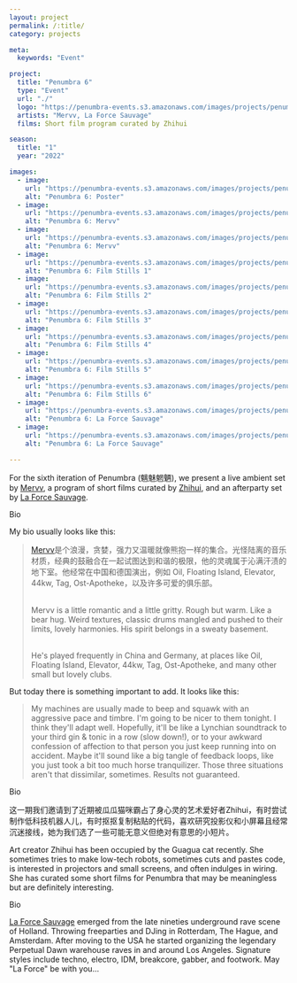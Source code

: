 ```yaml
---
layout: project
permalink: /:title/
category: projects

meta:
  keywords: "Event"

project:
  title: "Penumbra 6"
  type: "Event"
  url: "./"
  logo: "https://penumbra-events.s3.amazonaws.com/images/projects/penumbra-6/logo.jpg"
  artists: "Mervv, La Force Sauvage"
  films: Short film program curated by Zhihui

season:
  title: "1"
  year: "2022"

images:
  - image:
    url: "https://penumbra-events.s3.amazonaws.com/images/projects/penumbra-6/poster.jpg"
    alt: "Penumbra 6: Poster"
  - image:
    url: "https://penumbra-events.s3.amazonaws.com/images/projects/penumbra-6/mervv-1.png"
    alt: "Penumbra 6: Mervv"
  - image:
    url: "https://penumbra-events.s3.amazonaws.com/images/projects/penumbra-6/mervv-2.jpg"
    alt: "Penumbra 6: Mervv"
  - image:
    url: "https://penumbra-events.s3.amazonaws.com/images/projects/penumbra-6/films-1.png"
    alt: "Penumbra 6: Film Stills 1"
  - image:
    url: "https://penumbra-events.s3.amazonaws.com/images/projects/penumbra-6/films-2.png"
    alt: "Penumbra 6: Film Stills 2"
  - image:
    url: "https://penumbra-events.s3.amazonaws.com/images/projects/penumbra-6/films-3.png"
    alt: "Penumbra 6: Film Stills 3"
  - image:
    url: "https://penumbra-events.s3.amazonaws.com/images/projects/penumbra-6/films-4.png"
    alt: "Penumbra 6: Film Stills 4"
  - image:
    url: "https://penumbra-events.s3.amazonaws.com/images/projects/penumbra-6/films-5.png"
    alt: "Penumbra 6: Film Stills 5"
  - image:
    url: "https://penumbra-events.s3.amazonaws.com/images/projects/penumbra-6/films-6.png"
    alt: "Penumbra 6: Film Stills 6"
  - image:
    url: "https://penumbra-events.s3.amazonaws.com/images/projects/penumbra-6/la-force-sauvage-2.jpg"
    alt: "Penumbra 6: La Force Sauvage"
  - image:
    url: "https://penumbra-events.s3.amazonaws.com/images/projects/penumbra-6/la-force-sauvage-1.jpg"
    alt: "Penumbra 6: La Force Sauvage"

---
```

<p>For the sixth iteration of Penumbra (魑魅魍魉), we present a live ambient set by <a href="https://mervv.bandcamp.com/">Mervv</a>, a program of short films curated by <a href="https://zzhang0720184.wixsite.com/website-3">Zhihui</a>, and an afterparty set by <a href="http://lfs.rocks/">La Force Sauvage</a>.</p>

<span class="h2">Bio</span>

<p>My bio usually looks like this:</p>

<blockquote><a href="https://mervv.bandcamp.com/">Mervv</a>是个浪漫，贪婪，强力又温暖就像熊抱一样的集合。光怪陆离的音乐材质，经典的鼓融合在一起试图达到和谐的极限，他的灵魂属于沁满汗渍的地下室。他经常在中国和德国演出，例如 Oil, Floating Island, Elevator, 44kw, Tag, Ost-Apotheke，以及许多可爱的俱乐部。<br><br>

Mervv is a little romantic and a little gritty. Rough but warm. Like a bear hug. Weird textures, classic drums mangled and pushed to their limits, lovely harmonies. His spirit belongs in a sweaty basement. <br><br>

He's played frequently in China and Germany, at places like Oil, Floating Island, Elevator, 44kw, Tag, Ost-Apotheke, and many other small but lovely clubs.</blockquote>

<p>But today there is something important to add. It looks like this:</p>

<blockquote>My machines are usually made to beep and squawk with an aggressive pace and timbre. I'm going to be nicer to them tonight. I think they'll adapt well. Hopefully, it'll be like a Lynchian soundtrack to your third gin & tonic in a row (slow down!), or to your awkward confession of affection to that person you just keep running into on accident. Maybe it'll sound like a big tangle of feedback loops, like you just took a bit too much horse tranquilizer. Those three situations aren't that dissimilar, sometimes. Results not guaranteed.</blockquote>

<span class="h2">Bio</span>

<p>这一期我们邀请到了近期被瓜瓜猫咪霸占了身心灵的艺术爱好者Zhihui，有时尝试制作低科技机器人儿，有时抠抠复制粘贴的代码，喜欢研究投影仪和小屏幕且经常沉迷接线，她为我们选了一些可能无意义但绝对有意思的小短片。</p>

<p>Art creator Zhihui has been occupied by the Guagua cat recently. She sometimes tries to make low-tech robots, sometimes cuts and pastes code, is interested in projectors and small screens, and often indulges in wiring. She has curated some short films for Penumbra that may be meaningless but are definitely interesting.</p>

<span class="h2">Bio</span>

<p><a href="http://lfs.rocks/">La Force Sauvage</a> emerged from the late nineties underground rave scene of Holland. Throwing freeparties and DJing in Rotterdam, The Hague, and Amsterdam. After moving to the USA he started organizing the legendary Perpetual Dawn warehouse raves in and around Los Angeles. Signature styles include techno, electro, IDM, breakcore, gabber, and footwork. May "La Force" be with you...</p>